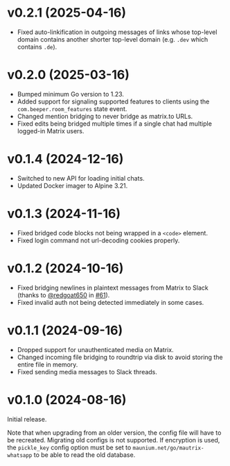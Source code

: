 # v0.2.1 (2025-04-16)

* Fixed auto-linkification in outgoing messages of links whose top-level domain
  contains another shorter top-level domain (e.g. `.dev` which contains `.de`).

# v0.2.0 (2025-03-16)

* Bumped minimum Go version to 1.23.
* Added support for signaling supported features to clients using the
  `com.beeper.room_features` state event.
* Changed mention bridging to never bridge as matrix.to URLs.
* Fixed edits being bridged multiple times if a single chat had multiple
  logged-in Matrix users.

# v0.1.4 (2024-12-16)

* Switched to new API for loading initial chats.
* Updated Docker imager to Alpine 3.21.

# v0.1.3 (2024-11-16)

* Fixed bridged code blocks not being wrapped in a `<code>` element.
* Fixed login command not url-decoding cookies properly.

# v0.1.2 (2024-10-16)

* Fixed bridging newlines in plaintext messages from Matrix to Slack
  (thanks to [@redgoat650] in [#61]).
* Fixed invalid auth not being detected immediately in some cases.

[@redgoat650]: https://github.com/redgoat650
[#61]: https://github.com/mautrix/slack/pull/61

# v0.1.1 (2024-09-16)

* Dropped support for unauthenticated media on Matrix.
* Changed incoming file bridging to roundtrip via disk to avoid storing the
  entire file in memory.
* Fixed sending media messages to Slack threads.

# v0.1.0 (2024-08-16)

Initial release.

Note that when upgrading from an older version, the config file will have to be
recreated. Migrating old configs is not supported. If encryption is used, the
`pickle_key` config option must be set to `maunium.net/go/mautrix-whatsapp` to
be able to read the old database.
